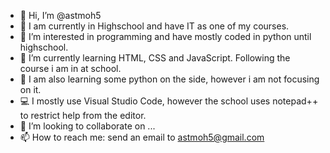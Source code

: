 - 👋 Hi, I’m @astmoh5
- 🏫 I am currently in Highschool and have IT as one of my courses.
- 👀 I’m interested in programming and have mostly coded in python until highschool.
- 🌱 I’m currently learning HTML, CSS and JavaScript. Following the course i am in at school. 
- 🐍 I am also learning some python on the side, however i am not focusing on it.
- 💻 I mostly use Visual Studio Code, however the school uses notepad++ to restrict help from the editor.
- 💞️ I’m looking to collaborate on ...
- 📫 How to reach me: send an email to astmoh5@gmail.com 

<!---
astmoh5/astmoh5 is a ✨ special ✨ repository because its `README.md` (this file) appears on your GitHub profile.
You can click the Preview link to take a look at your changes.
--->
